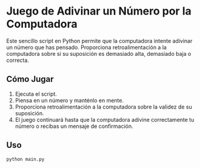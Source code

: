 # Juego de Adivinar un Número por la Computadora

Este sencillo script en Python permite que la computadora intente adivinar un número que has pensado. Proporciona retroalimentación a la computadora sobre si su suposición es demasiado alta, demasiado baja o correcta.

## Cómo Jugar

1. Ejecuta el script.
2. Piensa en un número y manténlo en mente.
3. Proporciona retroalimentación a la computadora sobre la validez de su suposición.
4. El juego continuará hasta que la computadora adivine correctamente tu número o recibas un mensaje de confirmación.

## Uso

```bash
python main.py